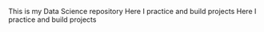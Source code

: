This is my Data Science repository
 Here I practice and build projects
 Here I practice and build projects
